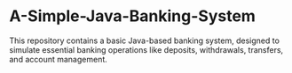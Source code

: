 # A-Simple-Java-Banking-System
This repository contains a basic Java-based banking system, designed to simulate essential banking operations like deposits, withdrawals, transfers, and account management.
